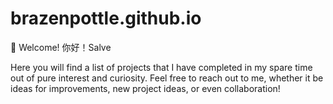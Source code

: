 # brazenpottle.github.io
👋 Welcome! 你好！Salve

Here you will find a list of projects that I have completed in my spare time out
of pure interest and curiosity. Feel free to reach out to me, whether it be
ideas for improvements, new project ideas, or even collaboration!